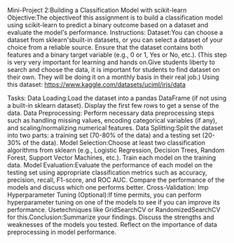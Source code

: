 Mini-Project 2:Building a Classification Model with scikit-learn
Objective:The objectiveof this assignment is to build a classification model using scikit-learn to predict a binary outcome based on a dataset and evaluate the model's performance.
Instructions:
Dataset:You can choose a dataset from sklearn'sbuilt-in datasets, or you can select a dataset of your choice from a reliable source. Ensure that the dataset contains both features and a binary target variable (e.g., 0 or 1, Yes or No, etc.). (This step is very very important for learning and hands on.Give students liberty to search and choose the data, it is important for students to find dataset on their own. They will be doing it on a monthly basis in their real job.)
Using this dataset: https://www.kaggle.com/datasets/uciml/iris/data

Tasks:
Data Loading:Load the dataset into a pandas DataFrame (if not using a built-in sklearn dataset). Display the first few rows to get a sense of the data.
Data Preprocessing: Perform necessary data preprocessing steps such as handling missing values, encoding categorical variables (if any), and scaling/normalizing numerical features.
Data Splitting:Split the dataset into two parts: a training set (70-80% of the data) and a testing set (20-30% of the data).
Model Selection:Choose at least two classification algorithms from sklearn (e.g., Logistic Regression, Decision Trees, Random Forest, Support Vector Machines, etc.). Train each model on the training data.
Model Evaluation:Evaluate the performance of each model on the testing set using appropriate classification metrics such as accuracy, precision, recall, F1-score, and ROC AUC. Compare the performance of the models and discuss which one performs better.
Cross-Validation: Imp
Hyperparameter Tuning (Optional):If time permits, you can perform hyperparameter tuning on one of the models to see if you can improve its performance. Usetechniques like GridSearchCV or RandomizedSearchCV for this.Conclusion:Summarize your findings. Discuss the strengths and weaknesses of the models you tested. Reflect on the importance of data preprocessing in model performance.
